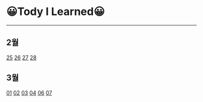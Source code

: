 # 😀Tody I Learned😀
---
## 2월

[25](./20210225.md) [26](./20210226.md) [27](./20210227.md) [28](./20210228.md)

## 3월

[01](./20210301.md) [02](./20210302.md) [03](./20210303.md) [04](./20210304.md) [06](./20210306.md) [07](./20210307.md)